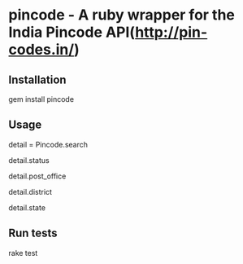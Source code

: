 # pincode - A ruby wrapper for the India Pincode API(http://pin-codes.in/)


## Installation
  gem install pincode

## Usage

  detail = Pincode.search <pincode>
  
  detail.status
  
  detail.post_office
  
  detail.district
  
  detail.state
  
   
## Run tests
  rake test
